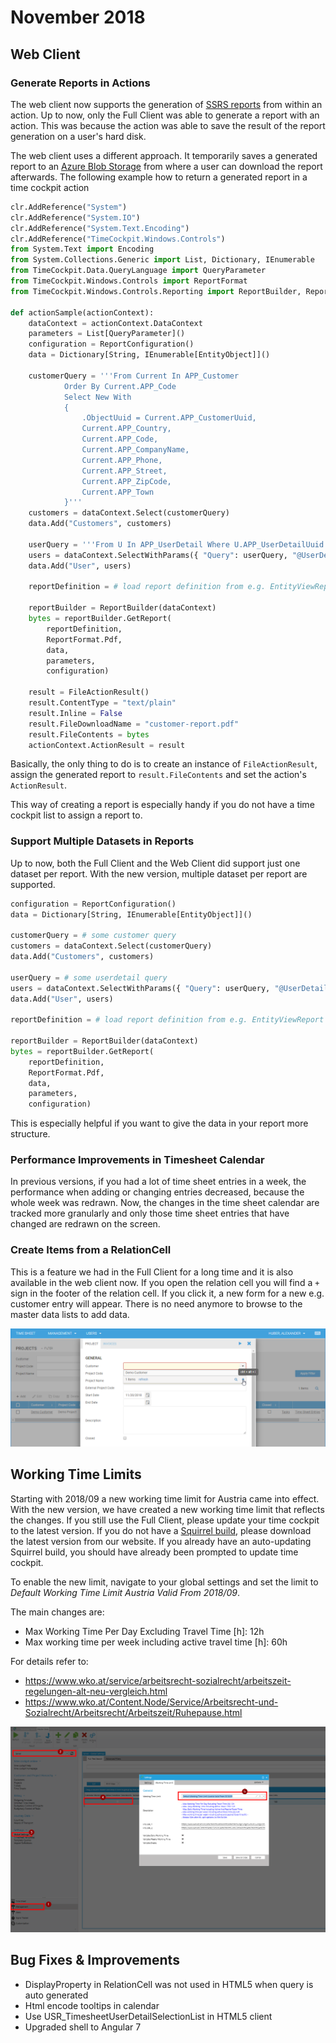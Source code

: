 # November 2018

## Web Client

### Generate Reports in Actions
The web client now supports the generation of [SSRS reports](https://www.timecockpit.com/blog/2014/03/31/Custom-Reporting-in-Time-Cockpit-is-Final) from within an action. Up to now, only the Full Client was able to generate a report with an action. This was because the action was able to save the result of the report generation on a user's hard disk.

The web client uses a different approach. It temporarily saves a generated report to an [Azure Blob Storage](https://azure.microsoft.com/en-us/services/storage/blobs/) from where a user can download the report afterwards. The following example how to return a generated report in a time cockpit action

```python
clr.AddReference("System")
clr.AddReference("System.IO")
clr.AddReference("System.Text.Encoding")
clr.AddReference("TimeCockpit.Windows.Controls")
from System.Text import Encoding
from System.Collections.Generic import List, Dictionary, IEnumerable
from TimeCockpit.Data.QueryLanguage import QueryParameter
from TimeCockpit.Windows.Controls import ReportFormat
from TimeCockpit.Windows.Controls.Reporting import ReportBuilder, ReportConfiguration

def actionSample(actionContext):
	dataContext = actionContext.DataContext
	parameters = List[QueryParameter]()
	configuration = ReportConfiguration()
	data = Dictionary[String, IEnumerable[EntityObject]]()
	
	customerQuery = '''From Current In APP_Customer
	        Order By Current.APP_Code 
	        Select New With
	        {
	            .ObjectUuid = Current.APP_CustomerUuid,
	            Current.APP_Country,
	            Current.APP_Code,
	            Current.APP_CompanyName,
	            Current.APP_Phone,
	            Current.APP_Street,
	            Current.APP_ZipCode,
	            Current.APP_Town
	        }'''
	customers = dataContext.Select(customerQuery)
	data.Add("Customers", customers)
	
	userQuery = '''From U In APP_UserDetail Where U.APP_UserDetailUuid = @UserDetailUuid Select New With { U.Firstname, U.Lastname }'''
	users = dataContext.SelectWithParams({ "Query": userQuery, "@UserDetailUuid": dataContext.Environment.CurrentUser.UserDetailUuid })
	data.Add("User", users)
	        
	reportDefinition = # load report definition from e.g. EntityViewReport table
	        
	reportBuilder = ReportBuilder(dataContext)
	bytes = reportBuilder.GetReport(
		reportDefinition,
	    ReportFormat.Pdf, 
	    data, 
	    parameters, 
	    configuration)
			
	result = FileActionResult()
	result.ContentType = "text/plain"
	result.Inline = False
	result.FileDownloadName = "customer-report.pdf"
	result.FileContents = bytes
	actionContext.ActionResult = result
```

Basically, the only thing to do is to create an instance of `FileActionResult`, assign the generated report to `result.FileContents` and set the action's `ActionResult`.

This way of creating a report is especially handy if you do not have a time cockpit list to assign a report to.

### Support Multiple Datasets in Reports

Up to now, both the Full Client and the Web Client did support just one dataset per report. With the new version, multiple dataset per report are supported.

```python
configuration = ReportConfiguration()
data = Dictionary[String, IEnumerable[EntityObject]]()
	
customerQuery = # some customer query
customers = dataContext.Select(customerQuery)
data.Add("Customers", customers)

userQuery = # some userdetail query
users = dataContext.SelectWithParams({ "Query": userQuery, "@UserDetailUuid": dataContext.Environment.CurrentUser.UserDetailUuid })
data.Add("User", users)

reportDefinition = # load report definition from e.g. EntityViewReport table

reportBuilder = ReportBuilder(dataContext)
bytes = reportBuilder.GetReport(
	reportDefinition,
    ReportFormat.Pdf, 
    data, 
    parameters, 
    configuration)
```

This is especially helpful if you want to give the data in your report more structure. 

### Performance Improvements in Timesheet Calendar

In previous versions, if you had a lot of time sheet entries in a week, the performance when adding or changing entries decreased, because the whole week was redrawn. Now, the changes in the time sheet calendar are tracked more granularly and only those time sheet entries that have changed are redrawn on the screen.

### Create Items from a RelationCell

This is a feature we had in the Full Client for a long time and it is also available in the web client now. If you open the relation cell you will find a `+` sign in the footer of the relation cell. If you click it, a new form for a new e.g. customer entry will appear. There is no need anymore to browse to the master data lists to add data.

![Add Item from RelationCell](images/2018-11/add-item-from-relationcell.png "Add Item from RelationCell")

## Working Time Limits

Starting with 2018/09 a new working time limit for Austria came into effect. With the new version, we have created a new working time limit that reflects the changes. If you still use the Full Client, please update your time cockpit to the latest version. If you do not have a [Squirrel build](https://docs.timecockpit.com/doc/release-notes/2018-06.html#full-client), please download the latest version from our website. If you already have an auto-updating Squirrel build, you should have already been prompted to update time cockpit.

To enable the new limit, navigate to your global settings and set the limit to *Default Working Time Limit Austria Valid From 2018/09*.

The main changes are:

* Max Working Time Per Day Excluding Travel Time [h]: 12h 
* Max working time per week including active travel time [h]: 60h 

For details refer to:

* https://www.wko.at/service/arbeitsrecht-sozialrecht/arbeitszeit-regelungen-alt-neu-vergleich.html
* https://www.wko.at/Content.Node/Service/Arbeitsrecht-und-Sozialrecht/Arbeitsrecht/Arbeitszeit/Ruhepause.html

![Working Time Limit](images/2018-11/enable-working-time-limit.png "Working Time Limit")

## Bug Fixes & Improvements

* DisplayProperty in RelationCell was not used in HTML5 when query is auto generated
* Html encode tooltips in calendar
* Use USR_TimesheetUserDetailSelectionList in HTML5 client
* Upgraded shell to Angular 7
